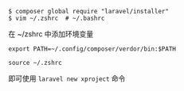

```shell
$ composer global require "laravel/installer"
$ vim ~/.zshrc  # ~/.bashrc
```

在 ~/zshrc 中添加环境变量

```shell
export PATH=~/.config/composer/verdor/bin:$PATH 
```

```shell
source ~/.zshrc
```

即可使用 `laravel new xproject` 命令


